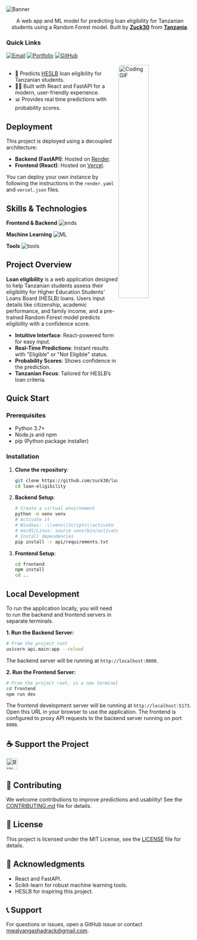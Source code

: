 
![Banner](https://capsule-render.vercel.app/api?type=venom&height=200&color=0:43cea2,100:185a9d&text=%20Loan%20Eligibility%20Prediction&textBg=false&desc=(Tanzania)&descAlign=79&fontAlign=50&descAlignY=70&fontColor=f7f5f5)

<p align="center">A web app and ML model for predicting loan eligibility for Tanzanian students using a Random Forest model. Built by <strong><a href="https://github.com/zuck30">Zuck30</a></strong> from <strong><a href="https://www.google.com/travel/things-to-do?dest_src=ut&dest_mid=%2Fm%2F0htfv">Tanzania</a></strong>.</p>

<h3>Quick Links</h3>
<div align="left">
    <a href="mailto:mwalyangashadrack@gmail.com"><img src="https://img.shields.io/badge/Mail%20me-30302f?style=flat-square&logo=gmail" alt="Email"></a>
    <a href="https://sheddysilicon.netlify.app"><img src="https://img.shields.io/badge/Portfolio-30302f?style=flat-square&logo=firefox" alt="Portfolio"></a>
    <a href="https://github.com/zuck30/loan-eligibility"><img src="https://img.shields.io/badge/Repository-30302f?style=flat-square&logo=github" alt="GitHub"></a>
</div>

<br>
<a href="https://github.com/zuck30/loan-eligibility"> <img src="https://media4.giphy.com/media/v1.Y2lkPTc5MGI3NjExbnJ5bThjZGU3Njc3bzI3ZTg1NGJwajVzMmdzbHVneW1tbWVjY3plNSZlcD12MV9pbnRlcm5hbF9naWZfYnlfaWQmY3Q9Zw/S5zfv3JMXKcJHgMUrA/giphy.gif" width="40%" align="right" style="border-radius:10px; animation: float 6s ease-in-out infinite;" alt="Coding GIF">
</a>

<ul>
    <li>🔭 Predicts <a href="https://www.heslb.go.tz">HESLB</a> loan eligibility for Tanzanian students.</li>
    <li>👨‍💻 Built with React and FastAPI for a modern, user-friendly experience.</li>
    <li>📊 Provides real time predictions with probability scores.</li>
</ul>

<h2 id="deployment">Deployment</h2>

This project is deployed using a decoupled architecture:

- **Backend (FastAPI)**: Hosted on [Render](https://render.com/).
- **Frontend (React)**: Hosted on [Vercel](https://vercel.com/).

You can deploy your own instance by following the instructions in the `render.yaml` and `vercel.json` files.

<h2 id="skills">Skills & Technologies</h2>

**Frontend & Backend**
![ends](https://skillicons.dev/icons?i=js,css,html,python,react,vite,fastapi&perline=10)

**Machine Learning**
![ML](https://skillicons.dev/icons?i=scikitlearn&perline=10)

**Tools**
![tools](https://skillicons.dev/icons?i=git,github,vscode&perline=10)

<h2>Project Overview</h2>

**Loan eligibility** is a web application designed to help Tanzanian students assess their eligibility for Higher Education Students' Loans Board (HESLB) loans. Users input details like citizenship, academic performance, and family income, and a pre-trained Random Forest model predicts eligibility with a confidence score.

- **Intuitive Interface**: React-powered form for easy input.
- **Real-Time Predictions**: Instant results with "Eligible" or "Not Eligible" status.
- **Probability Scores**: Shows confidence in the prediction.
- **Tanzanian Focus**: Tailored for HESLB’s loan criteria.

<h2>Quick Start</h2>

### Prerequisites
- Python 3.7+
- Node.js and npm
- pip (Python package installer)

### Installation
1. **Clone the repository**:
   ```bash
   git clone https://github.com/zuck30/loan-eligibility.git
   cd loan-eligibility
   ```

2. **Backend Setup**:
   ```bash
   # Create a virtual environment
   python -m venv venv
   # Activate it
   # Windows: .\\venv\\Scripts\\activate
   # macOS/Linux: source venv/bin/activate
   # Install dependencies
   pip install -r api/requirements.txt
   ```

3. **Frontend Setup**:
    ```bash
    cd frontend
    npm install
    cd ..
    ```

<h2>Local Development</h2>

To run the application locally, you will need to run the backend and frontend servers in separate terminals.

**1. Run the Backend Server:**
```bash
# From the project root
uvicorn api.main:app --reload
```
The backend server will be running at `http://localhost:8000`.

**2. Run the Frontend Server:**
```bash
# From the project root, in a new terminal
cd frontend
npm run dev
```
The frontend development server will be running at `http://localhost:5173`. Open this URL in your browser to use the application. The frontend is configured to proxy API requests to the backend server running on port `8000`.


<h2>☕️ Support the Project</h2>
<p>
    <a href="https://www.buymeacoffee.com/zuck30" target="_blank"><img src="https://cdn.buymeacoffee.com/buttons/v2/default-red.png" alt="Buy Me A Coffee" height="30px"></a>
</p>

<h2>🤝 Contributing</h2>

We welcome contributions to improve predictions and usability! See the [CONTRIBUTING.md](CONTRIBUTING.md) file for details.

<h2>📄 License</h2>

This project is licensed under the MIT License, see the [LICENSE](LICENSE) file for details.

<h2>🙏 Acknowledgments</h2>

- React and FastAPI.
- Scikit-learn for robust machine learning tools.
- HESLB for inspiring this project.

<h2>📞 Support</h2>

For questions or issues, open a GitHub issue or contact [mwalyangashadrack@gmail.com](mailto:mwalyangashadrack@gmail.com).
